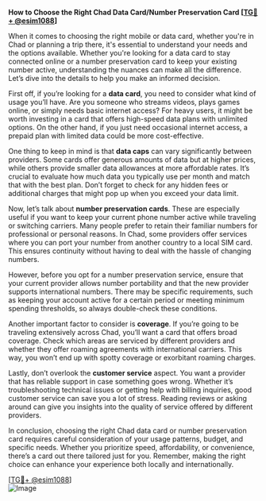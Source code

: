**How to Choose the Right Chad Data Card/Number Preservation Card [[TG💪+ @esim1088](https://t.me/s/esim1088)]**

When it comes to choosing the right mobile or data card, whether you're in Chad or planning a trip there, it's essential to understand your needs and the options available. Whether you're looking for a data card to stay connected online or a number preservation card to keep your existing number active, understanding the nuances can make all the difference. Let’s dive into the details to help you make an informed decision.

First off, if you’re looking for a **data card**, you need to consider what kind of usage you’ll have. Are you someone who streams videos, plays games online, or simply needs basic internet access? For heavy users, it might be worth investing in a card that offers high-speed data plans with unlimited options. On the other hand, if you just need occasional internet access, a prepaid plan with limited data could be more cost-effective.

One thing to keep in mind is that **data caps** can vary significantly between providers. Some cards offer generous amounts of data but at higher prices, while others provide smaller data allowances at more affordable rates. It’s crucial to evaluate how much data you typically use per month and match that with the best plan. Don’t forget to check for any hidden fees or additional charges that might pop up when you exceed your data limit.

Now, let’s talk about **number preservation cards**. These are especially useful if you want to keep your current phone number active while traveling or switching carriers. Many people prefer to retain their familiar numbers for professional or personal reasons. In Chad, some providers offer services where you can port your number from another country to a local SIM card. This ensures continuity without having to deal with the hassle of changing numbers.

However, before you opt for a number preservation service, ensure that your current provider allows number portability and that the new provider supports international numbers. There may be specific requirements, such as keeping your account active for a certain period or meeting minimum spending thresholds, so always double-check these conditions.

Another important factor to consider is **coverage**. If you’re going to be traveling extensively across Chad, you’ll want a card that offers broad coverage. Check which areas are serviced by different providers and whether they offer roaming agreements with international carriers. This way, you won’t end up with spotty coverage or exorbitant roaming charges.

Lastly, don’t overlook the **customer service** aspect. You want a provider that has reliable support in case something goes wrong. Whether it’s troubleshooting technical issues or getting help with billing inquiries, good customer service can save you a lot of stress. Reading reviews or asking around can give you insights into the quality of service offered by different providers.

In conclusion, choosing the right Chad data card or number preservation card requires careful consideration of your usage patterns, budget, and specific needs. Whether you prioritize speed, affordability, or convenience, there’s a card out there tailored just for you. Remember, making the right choice can enhance your experience both locally and internationally. 

[[TG💪+ @esim1088](https://t.me/s/esim1088)]  
![Image](https://i.postimg.cc/Y0z9fWf4/image.png)